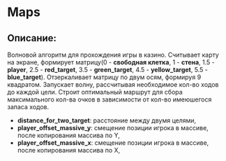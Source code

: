 # Maps

## Описание:
Волновой алгоритм для прохождения игры в казино. Считывает карту на экране, формирует матрицу(0 - **свободная клетка**, 1 - **стена**, 
1.5 - **player**, 2.5 - **red_target**, 3.5 - **green_target**, 4.5 - **yellow_target**, 5.5 - **blue_target**). Отзеркаливает матрицу по двум осям, формируя 9 квадратом.
Запускает волну, рассчитывая необходимое кол-во ходов до каждой цели. Строит оптимальный маршрут для сбора максимального кол-ва очков в зависимости от кол-во имеюшегося запаса ходов.

- **distance_for_two_target**: расстояние между двумя целями,
- **player_offset_massive_y**: смещение позиции игрока в массиве, после  копирования массива по Y,
- **player_offset_massive_x**: смещение позиции игрока в массиве, после  копирования массива по X,